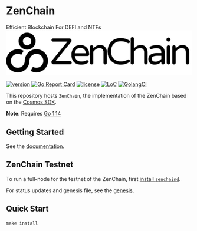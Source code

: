 # ZenChain
Efficient Blockchain For DEFI and NTFs
![banner](./docs/images/ZenChain-Logo-Text-Black.png)

[![version](https://img.shields.io/github/tag/zenchainprotocol/zenchain-node.svg)](https://github.com/zenchainprotocol/zenchain-node/releases/latest)
[![Go Report Card](https://goreportcard.com/badge/github.com/zenchainprotocol/zenchain-node)](https://goreportcard.com/report/github.com/zenchainprotocol/zenchain-node)
[![license](https://img.shields.io/github/license/zenchainprotocol/zenchain-node.svg)](https://github.com/zenchainprotocol/zenchain-node/blob/master/LICENSE)
[![LoC](https://tokei.rs/b1/github/zenchainprotocol/zenchain-node)](https://github.com/zenchainprotocol/zenchain-node)
[![GolangCI](https://golangci.com/badges/github.com/zenchainprotocol/zenchain-node.svg)](https://golangci.com/r/github.com/zenchainprotocol/zenchain-node)

This repository hosts `ZenChain`, the implementation of the ZenChain based on the [Cosmos SDK](https://github.com/cosmos/cosmos-sdk).

**Note**: Requires [Go 1.14](https://golang.org/dl/)

## Getting Started
See the [documentation](https://docs.zenchain.co).

## ZenChain Testnet

To run a full-node for the testnet of the ZenChain, first [install `zenchaind`](https://docs.zenchain.co/network/validators).

For status updates and genesis file, see the [genesis](https://docs.zenchain.co).

## Quick Start

```
make install
```



